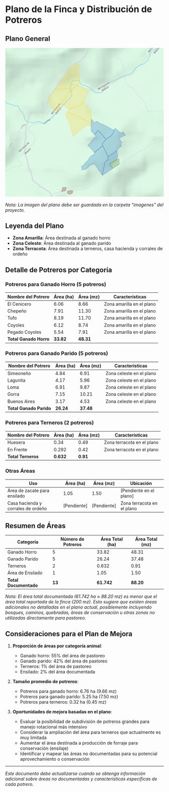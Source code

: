 # Plano de la Finca y Distribución de Potreros

## Plano General

![Plano de la Finca](./imagenes/plano_finca.png)

*Nota: La imagen del plano debe ser guardada en la carpeta "imagenes" del proyecto.*

## Leyenda del Plano
- **Zona Amarilla**: Área destinada al ganado horro
- **Zona Celeste**: Área destinada al ganado parido
- **Zona Terracota**: Área destinada a terneros, casa hacienda y corrales de ordeño

## Detalle de Potreros por Categoría

### Potreros para Ganado Horro (5 potreros)

| Nombre del Potrero | Área (ha) | Área (mz) | Características |
|-------------------|-----------|-----------|-----------------|
| El Cenicero | 6.06 | 8.66 | Zona amarilla en el plano |
| Chepeño | 7.91 | 11.30 | Zona amarilla en el plano |
| Tufo | 8.19 | 11.70 | Zona amarilla en el plano |
| Coyoles | 6.12 | 8.74 | Zona amarilla en el plano |
| Pegado Coyoles | 5.54 | 7.91 | Zona amarilla en el plano |
| **Total Ganado Horro** | **33.82** | **48.31** | |

### Potreros para Ganado Parido (5 potreros)

| Nombre del Potrero | Área (ha) | Área (mz) | Características |
|-------------------|-----------|-----------|-----------------|
| Simeoneño | 4.84 | 6.91 | Zona celeste en el plano |
| Lagunita | 4.17 | 5.96 | Zona celeste en el plano |
| Loma | 6.91 | 9.87 | Zona celeste en el plano |
| Gorra | 7.15 | 10.21 | Zona celeste en el plano |
| Buenos Aires | 3.17 | 4.53 | Zona celeste en el plano |
| **Total Ganado Parido** | **26.24** | **37.48** | |

### Potreros para Terneros (2 potreros)

| Nombre del Potrero | Área (ha) | Área (mz) | Características |
|-------------------|-----------|-----------|-----------------|
| Huesera | 0.34 | 0.49 | Zona terracota en el plano |
| En Frente | 0.292 | 0.42 | Zona terracota en el plano |
| **Total Terneros** | **0.632** | **0.91** | |

### Otras Áreas

| Uso | Área (ha) | Área (mz) | Ubicación |
|-----|-----------|-----------|-----------|
| Área de zacate para ensilado | 1.05 | 1.50 | [Pendiente en el plano] |
| Casa hacienda y corrales de ordeño | [Pendiente] | [Pendiente] | Zona terracota en el plano |

## Resumen de Áreas

| Categoría | Número de Potreros | Área Total (ha) | Área Total (mz) |
|-----------|-------------------|----------------|-----------------|
| Ganado Horro | 5 | 33.82 | 48.31 |
| Ganado Parido | 5 | 26.24 | 37.48 |
| Terneros | 2 | 0.632 | 0.91 |
| Área de Ensilado | 1 | 1.05 | 1.50 |
| **Total Documentado** | **13** | **61.742** | **88.20** |

*Nota: El área total documentada (61.742 ha ≈ 88.20 mz) es menor que el área total reportada de la finca (200 mz). Esto sugiere que existen áreas adicionales no detalladas en el plano actual, posiblemente incluyendo bosques, caminos, quebradas, áreas de conservación u otras zonas no utilizadas directamente para pastoreo.*

## Consideraciones para el Plan de Mejora

1. **Proporción de áreas por categoría animal**:
   - Ganado horro: 55% del área de pastoreo
   - Ganado parido: 42% del área de pastoreo
   - Terneros: 1% del área de pastoreo
   - Ensilado: 2% del área documentada

2. **Tamaño promedio de potreros**:
   - Potreros para ganado horro: 6.76 ha (9.66 mz)
   - Potreros para ganado parido: 5.25 ha (7.50 mz)
   - Potreros para terneros: 0.32 ha (0.45 mz)

3. **Oportunidades de mejora basadas en el plano**:
   - Evaluar la posibilidad de subdivisión de potreros grandes para manejo rotacional más intensivo
   - Considerar la ampliación del área para terneros que actualmente es muy limitada
   - Aumentar el área destinada a producción de forraje para conservación (ensilaje)
   - Identificar y mapear las áreas no documentadas para su potencial aprovechamiento o conservación

---

*Este documento debe actualizarse cuando se obtenga información adicional sobre áreas no documentadas y características específicas de cada potrero.*
